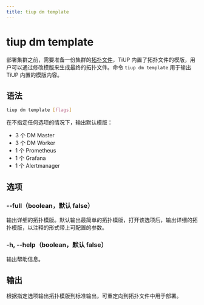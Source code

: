 ```yaml
---
title: tiup dm template
---
```


# tiup dm template

部署集群之前，需要准备一份集群的[拓扑文件](/tiup/tiup-dm-topology-reference.md)，TiUP 内置了拓扑文件的模版，用户可以通过修改模版来生成最终的拓扑文件。命令 `tiup dm template` 用于输出 TiUP 内置的模版内容。

## 语法

```sh
tiup dm template [flags]
```

在不指定任何选项的情况下，输出默认模版：

- 3 个 DM Master
- 3 个 DM Worker
- 1 个 Prometheus
- 1 个 Grafana
- 1 个 Alertmanager

## 选项

### --full（boolean，默认 false）

输出详细的拓扑模版。默认输出最简单的拓扑模版，打开该选项后，输出详细的拓扑模版，以注释的形式带上可配置的参数。

### -h, --help（boolean，默认 false）

输出帮助信息。

## 输出

根据指定选项输出拓扑模版到标准输出，可重定向到拓扑文件中用于部署。
